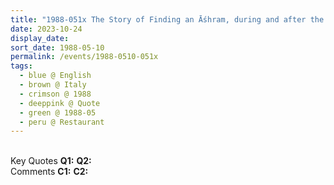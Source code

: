```yaml
---
title: "1988-051x The Story of Finding an Āśhram, during and after the Lunch Following a Canceled Flight, Restaurant, Seaside SE of Rome, Italy (year not sure)"
date: 2023-10-24
display_date: 
sort_date: 1988-05-10
permalink: /events/1988-0510-051x
tags:
  - blue @ English
  - brown @ Italy
  - crimson @ 1988
  - deeppink @ Quote
  - green @ 1988-05
  - peru @ Restaurant
---
```


<br>

<wave-list>
  <list-title color="DarkSeaGreen" width="55">Key Quotes</list-title>
  <list-item color="BlanchedAlmond" width="280"><b>Q1:</b> <i></i></list-item>
  <list-item color="Lavender" width="280"><b>Q2:</b> <i></i></list-item>
</wave-list>

<br>

<wave-list>
  <list-title color="DarkSeaGreen" width="55">Comments</list-title>
  <list-item color="BlanchedAlmond" width="280"><b>C1:</b> <i></i></list-item>
  <list-item color="Lavender" width="280"><b>C2:</b> <i></i></list-item>
</wave-list>